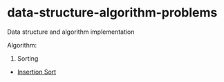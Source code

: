 # data-structure-algorithm-problems
Data structure and algorithm implementation

Algorithm:
1. Sorting
* [Insertion Sort](https://github.com/chamcore/data-structure-algorithm-problems/blob/main/src/sorting/InsertionSort.java)